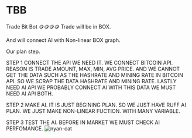 # TBB
Trade Bit Bot
🪙🪙🪙🪙
Trade will be in BOX.

And will connect AI with Non-linear BOX graph.

Our plan step.

STEP 1 CONNECT THE API WE NEED IT.
WE CONNECT BITCOIN API. REASON IS TRADE AMOUNT, MAX, MIN, AVG PRICE.
AND WE CANNOT GET THE DATA SUCH AS THE HASHRATE AND MINING RATE IN BITCOIN API.
SO WE SCRAP THE DATA HASHRATE AND MINING RATE.
LASTLY NEED AI API WE PROBABLY CONNECT AI WITH THIS DATA WE MUST NEED AI API BOTH.

STEP 2
MAKE AI. IT IS JUST BEGINING PLAN. SO WE JUST HAVE RUFF AI PLAN. WE JUST MAKE NON-LINEAR FUCTION. WITH MANY VARIABLE.

STEP 3
TEST THE AI. BEFORE IN MARKET WE MUST CHECK AI PERFOMANCE.
![nyan-cat](https://github.com/igeonbs/TBB/assets/149852287/b771c2c3-69a0-438a-8d1e-adb5dd730ab7)
